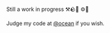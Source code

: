 Still a work in progress ⚒️🪨🔨 ⚙️🔧

Judge my code at [@ocean](https://github.com/ocean) if you wish.
